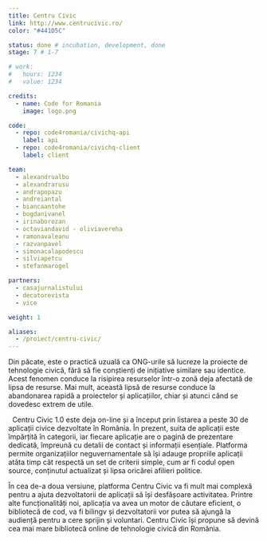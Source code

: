 ```yaml
---
title: Centru Civic
link: http://www.centrucivic.ro/
color: "#441D5C"

status: done # incubation, development, done
stage: 7 # 1-7

# work:
#   hours: 1234
#   value: 1234

credits:
  - name: Code for Romania
    image: logo.png

code:
  - repo: code4romania/civichq-api
    label: api
  - repo: code4romania/civichq-client
    label: client

team:
  - alexandrualbu
  - alexandrarusu
  - andrapopazu
  - andreiantal
  - biancaantohe
  - bogdanivanel
  - irinaborozan
  - octaviandavid - oliviavereha
  - ramonavaleanu
  - razvanpavel
  - simonacalapodescu
  - silviapetcu
  - stefanmarogel

partners:
  - casajurnalistului
  - decatorevista
  - vice

weight: 1

aliases:
  - /proiect/centru-civic/
---
```

Din păcate, este o practică uzuală ca ONG-urile să lucreze la proiecte de tehnologie civică, fără să fie conștienți de inițiative similare sau identice. Acest fenomen conduce la risipirea resurselor într-o zonă deja afectată de lipsa de resurse. Mai mult, această lipsă de resurse conduce la abandonarea rapidă a proiectelor și aplicațiilor, chiar și atunci când se dovedesc extrem de utile.

  Centru Civic 1.0 este deja on-line și a început prin listarea a peste 30 de aplicații civice dezvoltate în România. În prezent, suita de aplicații este împărțită în categorii, iar fiecare aplicație are o pagină de prezentare dedicată, împreună cu detalii de contact și informații esențiale. Platforma permite organizațiilor neguvernamentale să își adauge propriile aplicații atâta timp cât respectă un set de criterii simple, cum ar fi codul open source, conținutul actualizat și lipsa oricărei afilieri politice.  

În cea de-a doua versiune, platforma Centru Civic va fi mult mai complexă pentru a ajuta dezvoltatorii de aplicații să își desfășoare activitatea. Printre alte funcționalități noi, aplicația va avea un motor de căutare eficient, o bibliotecă de cod, va fi bilingv și dezvoltatorii vor putea să ajungă la audiență pentru a cere sprijin și voluntari. Centru Civic își propune să devină cea mai mare bibliotecă online de tehnologie civică din România.
